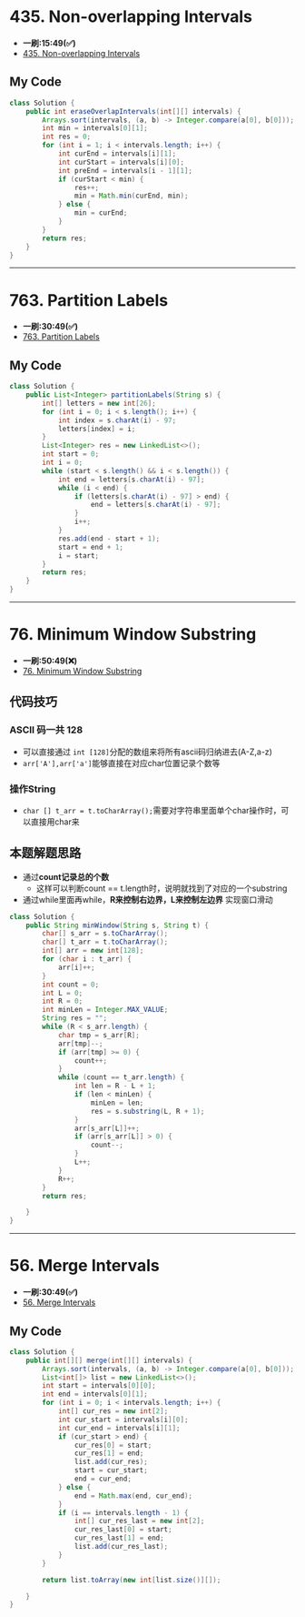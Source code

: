# 435. Non-overlapping Intervals
* **一刷:15:49(✅)**
* [435. Non-overlapping Intervals](https://leetcode.com/problems/non-overlapping-intervals/)

## My Code
```java
class Solution {
    public int eraseOverlapIntervals(int[][] intervals) {
        Arrays.sort(intervals, (a, b) -> Integer.compare(a[0], b[0]));
        int min = intervals[0][1];
        int res = 0;
        for (int i = 1; i < intervals.length; i++) {
            int curEnd = intervals[i][1];
            int curStart = intervals[i][0];
            int preEnd = intervals[i - 1][1];
            if (curStart < min) {
                res++;
                min = Math.min(curEnd, min);
            } else {
                min = curEnd;
            }
        }
        return res;
    }
}
```
***
# 763. Partition Labels
* **一刷:30:49(✅)**
* [763. Partition Labels](https://leetcode.com/problems/partition-labels/)

## My Code
```java
class Solution {
    public List<Integer> partitionLabels(String s) {
        int[] letters = new int[26];
        for (int i = 0; i < s.length(); i++) {
            int index = s.charAt(i) - 97;
            letters[index] = i;
        }
        List<Integer> res = new LinkedList<>();
        int start = 0;
        int i = 0;
        while (start < s.length() && i < s.length()) {
            int end = letters[s.charAt(i) - 97];
            while (i < end) {
                if (letters[s.charAt(i) - 97] > end) {
                    end = letters[s.charAt(i) - 97];
                }
                i++;
            }
            res.add(end - start + 1);
            start = end + 1;
            i = start;
        }
        return res;
    }
}
```
***
# 76. Minimum Window Substring
* **一刷:50:49(❌)**
* [76. Minimum Window Substring](https://leetcode.com/problems/minimum-window-substring/)

## 代码技巧
### ASCII 码一共 128
* 可以直接通过 `int [128]`分配的数组来将所有ascii码归纳进去(A-Z,a-z)
* `arr['A'],arr['a']`能够直接在对应char位置记录个数等
### 操作String
* `char [] t_arr = t.toCharArray();`需要对字符串里面单个char操作时，可以直接用char来

## 本题解题思路
* 通过**count记录总的个数**
  * 这样可以判断count == t.length时，说明就找到了对应的一个substring
* 通过while里面再while，**R来控制右边界，L来控制左边界** 实现窗口滑动
```java
class Solution {
    public String minWindow(String s, String t) {
        char[] s_arr = s.toCharArray();
        char[] t_arr = t.toCharArray();
        int[] arr = new int[128];
        for (char i : t_arr) {
            arr[i]++;
        }
        int count = 0;
        int L = 0;
        int R = 0;
        int minLen = Integer.MAX_VALUE;
        String res = "";
        while (R < s_arr.length) {
            char tmp = s_arr[R];
            arr[tmp]--;
            if (arr[tmp] >= 0) {
                count++;
            }
            while (count == t_arr.length) {
                int len = R - L + 1;
                if (len < minLen) {
                    minLen = len;
                    res = s.substring(L, R + 1);
                }
                arr[s_arr[L]]++;
                if (arr[s_arr[L]] > 0) {
                    count--;
                }
                L++;
            }
            R++;
        }
        return res;

    }
}
```
***
# 56. Merge Intervals
* **一刷:30:49(✅)**
* [56. Merge Intervals](https://leetcode.com/problems/merge-intervals/)

## My Code
```java
class Solution {
    public int[][] merge(int[][] intervals) {
        Arrays.sort(intervals, (a, b) -> Integer.compare(a[0], b[0]));
        List<int[]> list = new LinkedList<>();
        int start = intervals[0][0];
        int end = intervals[0][1];
        for (int i = 0; i < intervals.length; i++) {
            int[] cur_res = new int[2];
            int cur_start = intervals[i][0];
            int cur_end = intervals[i][1];
            if (cur_start > end) {
                cur_res[0] = start;
                cur_res[1] = end;
                list.add(cur_res);
                start = cur_start;
                end = cur_end;
            } else {
                end = Math.max(end, cur_end);
            }
            if (i == intervals.length - 1) {
                int[] cur_res_last = new int[2];
                cur_res_last[0] = start;
                cur_res_last[1] = end;
                list.add(cur_res_last);
            }
        }

        return list.toArray(new int[list.size()][]);

    }
}
```